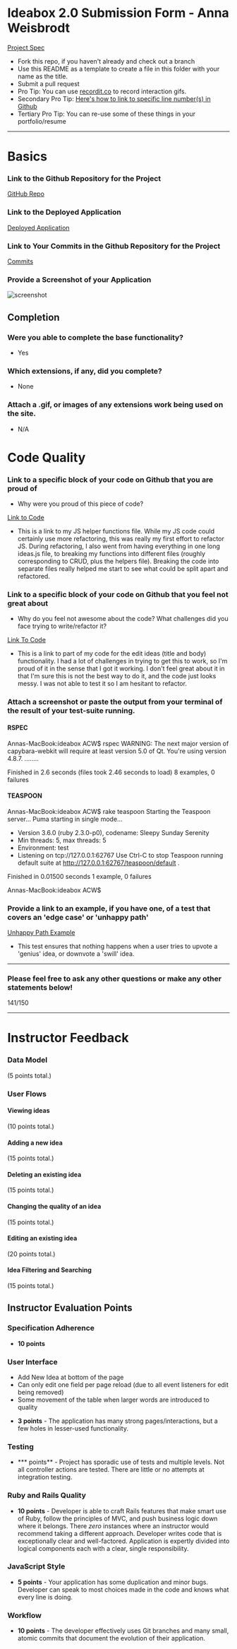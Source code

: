 # Ideabox 2.0 Submission Form - Anna Weisbrodt

[Project Spec](https://github.com/turingschool/curriculum/blob/master/source/projects/revenge_of_idea_box.markdown)

* Fork this repo, if you haven't already and check out a branch
* Use this README as a template to create a file in this folder with your name as the title.
* Submit a pull request
* Pro Tip: You can use [recordit.co](http://recordit.co/) to record interaction gifs.
* Secondary Pro Tip: [Here's how to link to specific line number(s) in Github](http://stackoverflow.com/questions/23821235/how-to-link-to-specific-line-number-on-github)
* Tertiary Pro Tip: You can re-use some of these things in your portfolio/resume

------

# Basics

### Link to the Github Repository for the Project
[GitHub Repo](https://github.com/AnnaCW/ideabox)

### Link to the Deployed Application
[Deployed Application](https://pure-inlet-70337.herokuapp.com/)

### Link to Your Commits in the Github Repository for the Project
[Commits](https://github.com/AnnaCW/ideabox/commits/master)

### Provide a Screenshot of your Application
![screenshot](https://cloud.githubusercontent.com/assets/17806544/17761550/3793b36a-64c5-11e6-9d70-aaaea8383c9a.png)

## Completion

### Were you able to complete the base functionality?
* Yes

### Which extensions, if any, did you complete?
* None

### Attach a .gif, or images of any extensions work being used on the site.
* N/A

# Code Quality

### Link to a specific block of your code on Github that you are proud of
* Why were you proud of this piece of code?

[Link to Code](https://github.com/AnnaCW/ideabox/blob/d4bd9aa93ac951c9d06a85dffc4a425a242d07c8/app/assets/javascripts/ideas_helpers.js#L1-L34)

* This is a link to my JS helper functions file. While my JS code could certainly use more refactoring, this was really my first effort to refactor JS. During refactoring, I also went from having everything in one long ideas.js file, to breaking my functions into different files (roughly corresponding to CRUD, plus the helpers file). Breaking the code into separate files really helped me start to see what could be split apart and refactored.


### Link to a specific block of your code on Github that you feel not great about
* Why do you feel not awesome about the code? What challenges did you face trying to write/refactor it?

[Link To Code](https://github.com/AnnaCW/ideabox/blob/d4bd9aa93ac951c9d06a85dffc4a425a242d07c8/app/assets/javascripts/edit_ideas.js#L1-L47)

* This is a link to part of my code for the edit ideas (title and body) functionality. I had a lot of challenges in trying to get this to work, so I'm proud of it in the sense that I got it working. I don't feel great about it in that I'm sure this is not the best way to do it, and the code just looks messy. I was not able to test it so I am hesitant to refactor.

### Attach a screenshot or paste the output from your terminal of the result of your test-suite running.

#### RSPEC

Annas-MacBook:ideabox ACW$ rspec
WARNING: The next major version of capybara-webkit will require at least version 5.0 of Qt. You're using version 4.8.7.
........

Finished in 2.6 seconds (files took 2.46 seconds to load)
8 examples, 0 failures

#### TEASPOON

Annas-MacBook:ideabox ACW$ rake teaspoon
Starting the Teaspoon server...
Puma starting in single mode...
* Version 3.6.0 (ruby 2.3.0-p0), codename: Sleepy Sunday Serenity
* Min threads: 5, max threads: 5
* Environment: test
* Listening on tcp://127.0.0.1:62767
Use Ctrl-C to stop
Teaspoon running default suite at http://127.0.0.1:62767/teaspoon/default
.

Finished in 0.01500 seconds
1 example, 0 failures

Annas-MacBook:ideabox ACW$


### Provide a link to an example, if you have one, of a test that covers an 'edge case' or 'unhappy path'

[Unhappy Path Example](https://github.com/AnnaCW/ideabox/blob/e09dade90526f885312bca435285e43f9f538dd4/spec/features/user_edits_quality_spec.rb#L19-L49)

* This test ensures that nothing happens when a user tries to upvote a 'genius' idea, or downvote a 'swill' idea.

-----

### Please feel free to ask any other questions or make any other statements below!

141/150

----

# Instructor Feedback

### Data Model

(5 points total.)

### User Flows

#### Viewing ideas

(10 points total.)

#### Adding a new idea

(15 points total.)

#### Deleting an existing idea

(15 points total.)

#### Changing the quality of an idea

(15 points total.)

#### Editing an existing idea

(20 points total.)

#### Idea Filtering and Searching

(15 points total.)

## Instructor Evaluation Points

### Specification Adherence

* **10 points**

### User Interface

- Add New Idea at bottom of the page
- Can only edit one field per page reload (due to all event listeners for edit being removed)
- Some movement of the table when larger words are introduced to quality

* **3 points** - The application has many strong pages/interactions, but a few holes in lesser-used functionality.

### Testing

* *** points** - Project has sporadic use of tests and multiple levels. Not all controller actions are tested. There are little or no attempts at integration testing.

### Ruby and Rails Quality

* **10 points** - Developer is able to craft Rails features that make smart use of Ruby, follow the principles of MVC, and push business logic down where it belongs. There _zero_ instances where an instructor would recommend taking a different approach. Developer writes code that is exceptionally clear and well-factored. Application is expertly divided into logical components each with a clear, single responsibility.

### JavaScript Style

* **5 points** - Your application has some duplication and minor bugs. Developer can speak to most choices made in the code and knows what every line is doing.

### Workflow

* **10 points** - The developer effectively uses Git branches and many small, atomic commits that document the evolution of their application.
